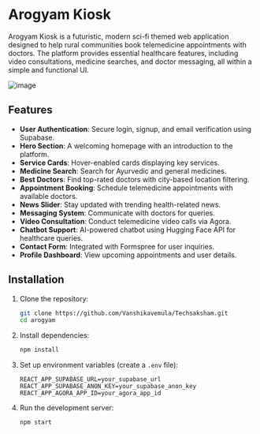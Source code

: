 # Arogyam Kiosk

Arogyam Kiosk is a futuristic, modern sci-fi themed web application designed to help rural communities book telemedicine appointments with doctors. The platform provides essential healthcare features, including video consultations, medicine searches, and doctor messaging, all within a simple and functional UI.

![image](https://github.com/user-attachments/assets/4680fdb6-f4fe-4c5f-a0c0-4796b36eba44)


## Features

- **User Authentication**: Secure login, signup, and email verification using Supabase.
- **Hero Section**: A welcoming homepage with an introduction to the platform.
- **Service Cards**: Hover-enabled cards displaying key services.
- **Medicine Search**: Search for Ayurvedic and general medicines.
- **Best Doctors**: Find top-rated doctors with city-based location filtering.
- **Appointment Booking**: Schedule telemedicine appointments with available doctors.
- **News Slider**: Stay updated with trending health-related news.
- **Messaging System**: Communicate with doctors for queries.
- **Video Consultation**: Conduct telemedicine video calls via Agora.
- **Chatbot Support**: AI-powered chatbot using Hugging Face API for healthcare queries.
- **Contact Form**: Integrated with Formspree for user inquiries.
- **Profile Dashboard**: View upcoming appointments and user details.

## Installation

1. Clone the repository:
   ```bash
   git clone https://github.com/Vanshikavemula/Techsaksham.git
   cd arogyam
   ```
2. Install dependencies:
   ```bash
   npm install
   ```
3. Set up environment variables (create a `.env` file):
   ```plaintext
   REACT_APP_SUPABASE_URL=your_supabase_url
   REACT_APP_SUPABASE_ANON_KEY=your_supabase_anon_key
   REACT_APP_AGORA_APP_ID=your_agora_app_id
   ```
4. Run the development server:
   ```bash
   npm start
   ```
